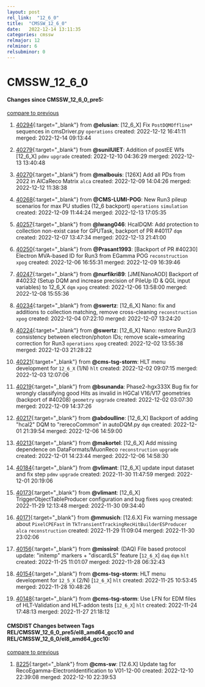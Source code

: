 ```yaml
---
layout: post
rel_link:  "12_6_0"
title:  "CMSSW_12_6_0"
date:   2022-12-14 13:11:35
categories: cmssw
relmajor: 12
relminor: 6
relsubminor: 0
---
```


# CMSSW_12_6_0
#### Changes since CMSSW_12_6_0_pre5:
[compare to previous](https://github.com/cms-sw/cmssw/compare/CMSSW_12_6_0_pre5...CMSSW_12_6_0)



1. [40294](http://github.com/cms-sw/cmssw/pull/40294){:target="_blank"}  from **@elusian**: [12_6_X] Fix `PostDQMOffline*` sequences in cmsDriver.py `operations` created: 2022-12-12 16:41:11 merged: 2022-12-14 09:13:44

2. [40279](http://github.com/cms-sw/cmssw/pull/40279){:target="_blank"}  from **@sunilUIET**: Addition of postEE Wfs [12_6_X] `pdmv` `upgrade` created: 2022-12-10 04:36:29 merged: 2022-12-13 13:40:48

3. [40270](http://github.com/cms-sw/cmssw/pull/40270){:target="_blank"}  from **@malbouis**: [126X] Add all PDs from 2022 in AlCaReco Matrix `alca` created: 2022-12-09 14:04:26 merged: 2022-12-12 11:38:38

4. [40268](http://github.com/cms-sw/cmssw/pull/40268){:target="_blank"}  from **@CMS-LUMI-POG**: New Run3 pileup scenarios for max PU studies (12_6 backport) `operations` `simulation` created: 2022-12-09 11:44:24 merged: 2022-12-13 17:05:35

5. [40257](http://github.com/cms-sw/cmssw/pull/40257){:target="_blank"}  from **@lwang046**: HcalDQM: Add protection to collection non-exist case for GPUTask, backport of PR #40117 `dqm` created: 2022-12-07 13:47:34 merged: 2022-12-13 21:41:00

6. [40250](http://github.com/cms-sw/cmssw/pull/40250){:target="_blank"}  from **@Prasant1993**: [Backport of PR #40230] Electron MVA-based ID for Run3 from EGamma POG `reconstruction` `xpog` created: 2022-12-06 16:55:31 merged: 2022-12-09 16:39:46

7. [40247](http://github.com/cms-sw/cmssw/pull/40247){:target="_blank"}  from **@nurfikri89**: [JMENanoAOD] Backport of #40232 (Setup DQM and increase precision of PileUp ID & QGL input variables) to 12_6_X `dqm` `xpog` created: 2022-12-06 13:58:00 merged: 2022-12-08 15:55:36

8. [40234](http://github.com/cms-sw/cmssw/pull/40234){:target="_blank"}  from **@swertz**: [12_6_X] Nano: fix and additions to collection matching, remove cross-cleaning `reconstruction` `xpog` created: 2022-12-04 07:22:10 merged: 2022-12-07 13:24:20

9. [40224](http://github.com/cms-sw/cmssw/pull/40224){:target="_blank"}  from **@swertz**: [12_6_X] Nano: restore Run2/3 consistency between electron/photon IDs; remove scale+smearing correction for Run3 `operations` `xpog` created: 2022-12-02 13:55:38 merged: 2022-12-03 21:28:22

10. [40221](http://github.com/cms-sw/cmssw/pull/40221){:target="_blank"}  from **@cms-tsg-storm**: HLT menu development for `12_6_X` (1/N) `hlt` created: 2022-12-02 09:07:15 merged: 2022-12-03 12:07:06

11. [40219](http://github.com/cms-sw/cmssw/pull/40219){:target="_blank"}  from **@bsunanda**: Phase2-hgx333X Bug fix for wrongly classifying good Hits as invalid in HGCal V16/V17 geometries (backport of #40208) `geometry` `upgrade` created: 2022-12-02 03:07:30 merged: 2022-12-09 14:37:26

12. [40217](http://github.com/cms-sw/cmssw/pull/40217){:target="_blank"}  from **@abdoulline**: [12_6_X]  Backport of adding "hcal2" DQM to "rerecoCommon" in autoDQM.py `dqm` created: 2022-12-01 21:39:54 merged: 2022-12-06 14:59:00

13. [40213](http://github.com/cms-sw/cmssw/pull/40213){:target="_blank"}  from **@makortel**: [12_6_X] Add missing dependence on DataFormats/MuonReco `reconstruction` `upgrade` created: 2022-12-01 14:23:44 merged: 2022-12-06 14:58:30

14. [40184](http://github.com/cms-sw/cmssw/pull/40184){:target="_blank"}  from **@vlimant**: [12_6_X] update input dataset and fix step `pdmv` `upgrade` created: 2022-11-30 11:47:59 merged: 2022-12-01 20:19:06

15. [40173](http://github.com/cms-sw/cmssw/pull/40173){:target="_blank"}  from **@vlimant**: [12_6_X] TriggerObjectTableProducer configuration and bug fixes `xpog` created: 2022-11-29 12:13:48 merged: 2022-11-30 09:34:40

16. [40171](http://github.com/cms-sw/cmssw/pull/40171){:target="_blank"}  from **@mmusich**: [12.6.X] Fix warning message about `PixelCPEFast` in `TkTransientTrackingRecHitBuilderESProducer` `alca` `reconstruction` created: 2022-11-29 11:09:04 merged: 2022-11-30 23:02:06

17. [40156](http://github.com/cms-sw/cmssw/pull/40156){:target="_blank"}  from **@missirol**: (DAQ) File based protocol update: "initemp" markers + "discardLS" feature [`12_6_X`] `daq` `dqm` `hlt` created: 2022-11-25 11:01:07 merged: 2022-11-28 06:32:43

18. [40154](http://github.com/cms-sw/cmssw/pull/40154){:target="_blank"}  from **@cms-tsg-storm**: HLT menu development for `12_5_X` (2/N) [`12_6_X`] `hlt` created: 2022-11-25 10:53:45 merged: 2022-11-28 10:48:26

19. [40148](http://github.com/cms-sw/cmssw/pull/40148){:target="_blank"}  from **@cms-tsg-storm**: Use LFN for EDM files of HLT-Validation and HLT-addon tests [`12_6_X`] `hlt` created: 2022-11-24 17:48:13 merged: 2022-11-27 21:18:12

#### CMSDIST Changes between Tags REL/CMSSW_12_6_0_pre5/el8_amd64_gcc10 and REL/CMSSW_12_6_0/el8_amd64_gcc10:
[compare to previous](https://github.com/cms-sw/cmsdist/compare/REL/CMSSW_12_6_0_pre5/el8_amd64_gcc10...REL/CMSSW_12_6_0/el8_amd64_gcc10)



1. [8225](http://github.com/cms-sw/cmsdist/pull/8225){:target="_blank"}  from **@cms-sw**: [12.6.X] Update tag for RecoEgamma-ElectronIdentification to V01-12-00 created: 2022-12-10 22:39:08 merged: 2022-12-10 22:39:53
